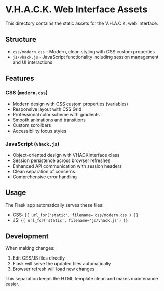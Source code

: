 # V.H.A.C.K. Web Interface Assets

This directory contains the static assets for the V.H.A.C.K. web interface.

## Structure

- `css/modern.css` - Modern, clean styling with CSS custom properties
- `js/vhack.js` - JavaScript functionality including session management and UI interactions

## Features

### CSS (`modern.css`)
- Modern design with CSS custom properties (variables)
- Responsive layout with CSS Grid
- Professional color scheme with gradients
- Smooth animations and transitions
- Custom scrollbars
- Accessibility focus styles

### JavaScript (`vhack.js`)
- Object-oriented design with VHACKInterface class
- Session persistence across browser refreshes
- Enhanced API communication with session headers
- Clean separation of concerns
- Comprehensive error handling

## Usage

The Flask app automatically serves these files:
- CSS: `{{ url_for('static', filename='css/modern.css') }}`
- JS: `{{ url_for('static', filename='js/vhack.js') }}`

## Development

When making changes:
1. Edit CSS/JS files directly
2. Flask will serve the updated files automatically
3. Browser refresh will load new changes

This separation keeps the HTML template clean and makes maintenance easier.